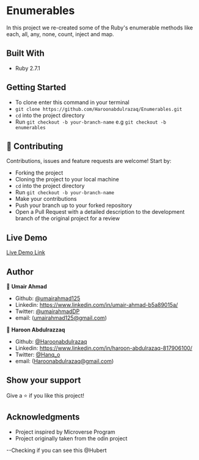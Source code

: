 # Enumerables
In this project we re-created some of the Ruby's enumerable methods like each, all, any, none, count, inject and map. 
## Built With

- Ruby 2.7.1
## Getting Started

- To clone enter this command in your terminal 
- `git clone https://github.com/Haroonabdulrazaq/Enumerables.git`
- `cd` into the project directory
- Run `git checkout -b your-branch-name` e.g `git checkout -b enumerables`

## 🤝 Contributing

Contributions, issues and feature requests are welcome! Start by:

- Forking the project
- Cloning the project to your local machine 
- `cd` into the project directory 
- Run `git checkout -b your-branch-name`
- Make your contributions
- Push your branch up to your forked repository
- Open a Pull Request with a detailed description to the development branch of the original project for a review

## Live Demo

[Live Demo Link](https://repl.it/@UmairAhmad125/FrivolousMotionlessAbstracttype#main.rb)


## Author

👤 **Umair Ahmad**

- Github: [@umairahmad125](https://github.com/UmairAhmad125)
- Linkedin: https://www.linkedin.com/in/umair-ahmad-b5a89015a/
- Twitter: [@umairahmadDP](https://twitter.com/umairahmadDP)
- email: (umairahmad125@gmail.com)

👤 **Haroon Abdulrazzaq**

- Github: [@Haroonabdulrazaq](https://github.com/Haroonabdulrazaq)
- Linkedin: https://www.linkedin.com/in/haroon-abdulrazaq-817906100/ 
- Twitter: [@Hanq_o](https://twitter.com/Hanq_o)
- email: (Haroonabdulrazaq@gmail.com)

## Show your support

Give a ⭐️ if you like this project!

## Acknowledgments

- Project inspired by Microverse Program
- Project originally taken from the odin project


--Checking if you can see this @Hubert